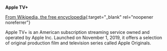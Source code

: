 **Apple TV+**<br>

[From Wikipedia, the free encyclopedia](https://en.wikipedia.org/wiki/Apple_TV%2B){:target="_blank" rel="noopener noreferrer"}

Apple TV+ is an American subscription streaming service owned and operated by Apple Inc. Launched on November 1, 2019, it offers a selection of original production film and television series called Apple Originals.

